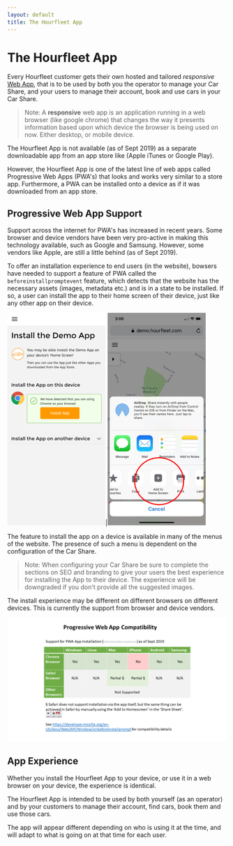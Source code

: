 ```yaml
---
layout: default
title: The Hourfleet App
---
```


# The Hourfleet App

Every Hourfleet customer gets their own hosted and tailored *responsive* <u>Web App</u>, that is to be used by both you the operator to manage your Car Share, and your users to manage their account, book and use cars in your Car Share.

> Note: A **responsive** web app is an application running in a web browser (like google chrome) that changes the way it presents information based upon which device the browser is being used on now. Either desktop, or mobile device.

The Hourfleet App is not available (as of Sept 2019) as a separate downloadable app from an app store like (Apple iTunes or Google Play).

However, the Hourfleet App is one of the latest line of web apps called Progressive Web Apps (PWA's) that looks and works very similar to a store app. Furthermore, a PWA can be installed onto a device as if it was downloaded from an app store.

## Progressive Web App Support

Support across the internet for PWA's has increased in recent years. Some browser and device vendors have been very pro-active in making this technology available, such as Google and Samsung. However, some vendors like Apple, are still a little behind (as of Sept 2019).

To offer an installation experience to end users (in the website), bowsers have needed to support a feature of PWA called the `beforeinstallpromptevent` feature, which detects that the website has the necessary assets (images, metadata etc.) and is in a state to be installed. If so, a user can install the app to their home screen of their device, just like any other app on their device.

![Install App](images\app\installapp.png)|![Add To Homescreen on Safari](images\app\addtohomescreen-safari.png)

The feature to install the app on a device is available in many of the menus of the website. The presence of such a menu is dependent on the configuration of the Car Share. 

> Note: When configuring your Car Share be sure to complete the sections on SEO and branding to give your users the best experience for installing the App to their device. The experience will be downgraded if you don't provide all the suggested images.

The install experience may be different on different browsers on different devices. This is currently the support from browser and device vendors.

![Browser Support for PWA](images\app\pwa-support.png)

## App Experience 

Whether you install the Hourfleet App to your device, or use it in a web browser on your device, the experience is identical.

The Hourfleet App is intended to be used by both yourself (as an operator) and by your customers to manage their account, find cars, book them and use those cars. 

The app will appear different depending on who is using it at the time, and will adapt to what is going on at that time for each user.